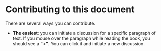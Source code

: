 # Contributing to this document

There are several ways you can contribute.

* **The easiest**: you can initiate a discussion for a specific paragraph of text. If you mouse over the paragraph while reading the book, you should see a **"+"**. You can click it and initiate a new discussion.
